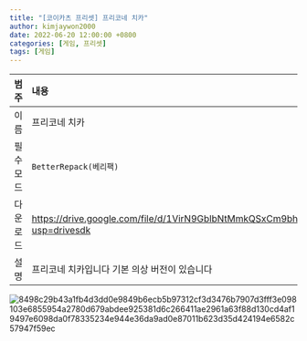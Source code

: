 ```yaml
---
title: "[코이카츠 프리셋] 프리코네 치카"
author: kimjaywon2000
date: 2022-06-20 12:00:00 +0800
categories: [게임, 프리셋]
tags: [게임]
---
```


| 범주             | 내용            |
|:----------------|:---------------|
| 이름             | 프리코네 치카 |
| 필수 모드         | `BetterRepack(베리팩)`       |
| 다운로드          | <https://drive.google.com/file/d/1VirN9GblbNtMmkQSxCm9bhdB6x6aM1zz/view?usp=drivesdk> |
| 설명             | 프리코네 치카입니다 기본 의상 버전이 있습니다   |

![8498c29b43a1fb4d3dd0e9849b6ecb5b97312cf3d3476b7907d3fff3e098103e6855954a2780d679abdee925381d6c266411ae2961a63f88d130cd4af19497e6098da0f78335234e944e36da9ad0e87011b623d35d424194e6582c57947f59ec](https://user-images.githubusercontent.com/76558033/174527447-90e503dd-75f9-42ec-b28e-316b2d29ec3c.png)
